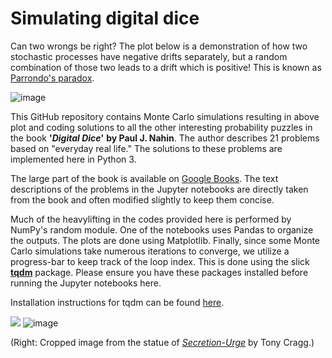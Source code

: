 # Simulating digital dice


Can two wrongs be right? The plot below is a demonstration of how two stochastic processes have negative drifts separately, but a random combination of those two leads to a drift which is positive! This is known as [Parrondo's paradox](https://en.wikipedia.org/wiki/Parrondo%27s_paradox).

![image](https://user-images.githubusercontent.com/30939351/185399330-39b959cb-53a4-4b7b-afd7-cdd02ef75cbe.png)


This GitHub repository contains Monte Carlo simulations resulting in above plot and coding solutions to all the other interesting probability puzzles in the book **'_Digital Dice_'** **by Paul J. Nahin**. The author describes 21 problems based on "everyday real life." The solutions to these problems are implemented here in Python 3. 

The large part of the book is available on [Google Books](https://books.google.ch/books?id=bmhuaGP3FOEC&printsec=frontcover&hl=de&source=gbs_ge_summary_r&cad=0#v=onepage&q&f=false). The text descriptions of the problems in the Jupyter notebooks are directly taken from the book and often modified slightly to keep them concise. 

Much of the heavylifting in the codes provided here is performed by NumPy's random module. One of the notebooks uses Pandas to organize the outputs. The plots are done using Matplotlib. Finally, since some Monte Carlo simulations take numerous iterations to converge, we utilize a progress-bar to keep track of the loop index. This is done using the slick [**tqdm**](https://github.com/tqdm/tqdm) package. Please ensure you have these packages installed before running the Jupyter notebooks here.

Installation instructions for tqdm can be found [here](https://github.com/tqdm/tqdm#installation). 



![](https://pup-assets.imgix.net/onix/images/9780691158211.jpg)   ![image](https://user-images.githubusercontent.com/30939351/185487277-baadce23-fc9b-4abf-b18c-4855c366a3a1.png)


(Right: Cropped image from the statue of [_Secretion-Urge_](https://www.bonhams.com/auctions/16260/lot/39/#:~:text='Secretion%20(Urge)'%20is,bestow%20it%20with%20tactile%20qualities.) by Tony Cragg.)
